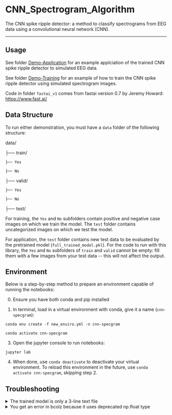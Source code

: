 # CNN_Spectrogram_Algorithm

The CNN spike ripple detector: a method to classify spectrograms from EEG data using a convolutional neural network (CNN).

----

## Usage

See folder [Demo-Application](./Demo-Application) for an example applciation of the trained CNN spike ripple detector to simulated EEG data.

See folder [Demo-Training](./Demo-Training) for an example of how to train the CNN spike ripple detector using simulated spectrogram images.

Code in folder `fastai_v1` comes from fastai version 0.7 by Jeremy Howard: https://www.fast.ai/

## Data Structure

To run either demonstration, you must have a `data` folder of the following structure:

data/

├── train/

    ├── Yes
	
    ├── No
	
├── valid/

    ├── Yes
	
    ├── No
	
├── test/

For training, the `Yes` and `No` subfolders contain positive and negative case images on which we train the model. The `test` folder contains uncategorized images on which we test the model.

For application, the `test` folder contains new test data to be evaluated by the pretrained model (`full_trained_model.pkl`). For the code to run with this library, the `Yes` and `No` subfolders of `train` and `valid` cannot be empty: fill them with a few images from your test data -- this will not affect the output.

## Environment

Below is a step-by-step method to prepare an environment capable of running the notebooks:

0. Ensure you have both conda and pip installed

1. In terminal, load in a virtual environment with conda, give it a name (`cnn-specgram`):

`conda env create -f new_enviro.yml -n cnn-specgram`

`conda activate cnn-specgram`

3. Open the jupyter console to run notebooks:

`jupyter lab` 

4. When done, use `conda deactivate` to deactivate your virtual environment. To reload this environment in the future, use `conda activate cnn-specgram`, skipping step 2.

## Troubleshooting

<details>
  <summary>The trained model is only a 3-line text file</summary>

  Github limits the size of tracked files. You can use an extension to track larger files (https://git-lfs.com/); without this, you will just see a reference to file. 

Download the model using `wget`:
  ```
wget https://github.com/eschlaf2/CNN_Spectrogram_Algorithm/blob/master/full_trained_model.pkl
  ```

Initialize git LFS (on the SCC - you may need to install it on your home computer first; see https://git-lfs.com/):
```
git lfs install
```

For more info, see https://docs.github.com/en/repositories/working-with-files/managing-large-files/about-git-large-file-storage.

  
</details>

<details>
  <summary>You get an error in bcolz because it uses deprecated np.float type</summary>

  If you replace all instances of `np.float` with `float` in */projectnb/ecog/eds2/.conda/envs/cnn-specgram/lib/python3.8/site-packages/bcolz/toplevel.py* (update the location to match your directory structure - the location should show up in the error), this fixes the problem. Alternatively, replace the entire file with the file provided in this repo (you may need to restart the kernel after this):

```
mydir="/projectnb/ecog/eds2/.conda/envs/cnn-specgram/lib/python3.8/site-packages/bcolz/"
cp toplevel.py $mydir
```

  This is the error I got when trying to run `demo_training_functions.py`:

```python
---------------------------------------------------------------------------
AttributeError                            Traceback (most recent call last)
File ~/CNN_Spectrogram_Algorithm/Demo-Training/demo_training_functions.py:4
      2 sys.path.insert(1, '../')
      3 import matplotlib.pyplot as plt
----> 4 from fastai_v1.imports import *
      5 from fastai_v1.transforms import *
      6 from fastai_v1.conv_learner import *

File ~/CNN_Spectrogram_Algorithm/Demo-Training/../fastai_v1/imports.py:5
      3 import PIL, os, numpy as np, math, collections, threading, json, random, scipy, cv2
      4     # Don't import bcolz - it's not maintained anymore
----> 5 import bcolz
      6 import pandas as pd, pickle, sys, itertools, string, sys, re, datetime, time, shutil, copy
      7 import seaborn as sns, matplotlib

File /projectnb/ecog/eds2/.conda/envs/cnn-specgram/lib/python3.8/site-packages/bcolz/__init__.py:81
     76 from bcolz.carray_ext import (
     77     carray, blosc_version, blosc_compressor_list,
     78     _blosc_set_nthreads as blosc_set_nthreads,
     79     _blosc_init, _blosc_destroy)
     80 from bcolz.ctable import ctable
---> 81 from bcolz.toplevel import (
     82     print_versions, detect_number_of_cores, set_nthreads,
     83     open, fromiter, arange, zeros, ones, fill,
     84     iterblocks, cparams, walk)
     85 from bcolz.chunked_eval import eval
     86 from bcolz.defaults import defaults, defaults_ctx

File /projectnb/ecog/eds2/.conda/envs/cnn-specgram/lib/python3.8/site-packages/bcolz/toplevel.py:214
    210     obj.flush()
    211     return obj
--> 214 def fill(shape, dflt=None, dtype=np.float, **kwargs):
    215     """fill(shape, dtype=float, dflt=None, **kwargs)
    216 
    217     Return a new carray or ctable object of given shape and type, filled with
   (...)
    242 
    243     """
    245     def fill_helper(obj, dtype=None, length=None):

File /projectnb/ecog/eds2/.conda/envs/cnn-specgram/lib/python3.8/site-packages/numpy/__init__.py:305, in __getattr__(attr)
    300     warnings.warn(
    301         f"In the future `np.{attr}` will be defined as the "
    302         "corresponding NumPy scalar.", FutureWarning, stacklevel=2)
    304 if attr in __former_attrs__:
--> 305     raise AttributeError(__former_attrs__[attr])
    307 # Importing Tester requires importing all of UnitTest which is not a
    308 # cheap import Since it is mainly used in test suits, we lazy import it
    309 # here to save on the order of 10 ms of import time for most users
    310 #
    311 # The previous way Tester was imported also had a side effect of adding
    312 # the full `numpy.testing` namespace
    313 if attr == 'testing':

AttributeError: module 'numpy' has no attribute 'float'.
`np.float` was a deprecated alias for the builtin `float`. To avoid this error in existing code, use `float` by itself. Doing this will not modify any behavior and is safe. If you specifically wanted the numpy scalar type, use `np.float64` here.
The aliases was originally deprecated in NumPy 1.20; for more details and guidance see the original release note at:
    https://numpy.org/devdocs/release/1.20.0-notes.html#deprecations
```

</details>

